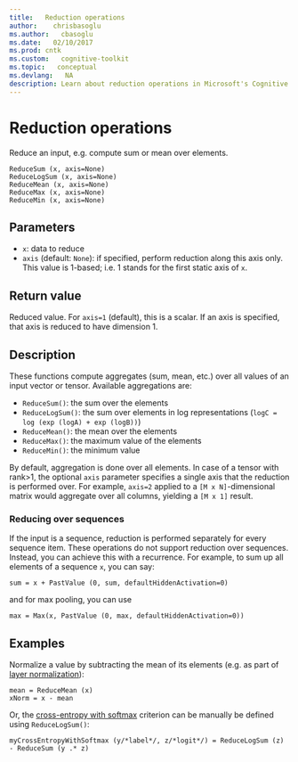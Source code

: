 ```yaml
---
title:   Reduction operations
author:    chrisbasoglu
ms.author:   cbasoglu
ms.date:   02/10/2017
ms.prod: cntk
ms.custom:   cognitive-toolkit
ms.topic:   conceptual
ms.devlang:   NA
description: Learn about reduction operations in Microsoft's Cognitive Toolkit. Understand how to compute aggregates like sum, mean, and more over input vectors or tensors.
---
```


# Reduction operations

Reduce an input, e.g. compute sum or mean over elements.

    ReduceSum (x, axis=None)
    ReduceLogSum (x, axis=None)
    ReduceMean (x, axis=None)
    ReduceMax (x, axis=None)
    ReduceMin (x, axis=None)

## Parameters

* `x`: data to reduce
* `axis` (default: `None`): if specified, perform reduction along this axis only. This value is 1-based; i.e. 1 stands for the first static axis of `x`.

## Return value

Reduced value. For `axis=1` (default), this is a scalar. If an axis is specified, that axis
is reduced to have dimension 1.

## Description

These functions compute aggregates (sum, mean, etc.) over all values of an input vector or tensor.
Available aggregations are:
* `ReduceSum()`: the sum over the elements
* `ReduceLogSum()`: the sum over elements in log representations (`logC = log (exp (logA) + exp (logB))`)
* `ReduceMean()`: the mean over the elements
* `ReduceMax()`: the maximum value of the elements
* `ReduceMin()`: the minimum value

By default, aggregation is done over all elements.
In case of a tensor with rank>1, the optional `axis` parameter specifies a single axis
that the reduction is performed over.
For example, `axis=2` applied to a `[M x N]`-dimensional matrix would aggregate over all columns,
yielding a `[M x 1]` result.

### Reducing over sequences
If the input is a sequence, reduction is performed separately for every sequence item.
These operations do not support reduction over sequences.
Instead, you can achieve this with a recurrence.
For example, to sum up all elements of a sequence `x`, you can say:

    sum = x + PastValue (0, sum, defaultHiddenActivation=0)

and for max pooling, you can use

    max = Max(x, PastValue (0, max, defaultHiddenActivation=0))

## Examples

Normalize a value by subtracting the mean of its elements (e.g. as part of [layer normalization](./BrainScript-Layers-Reference.md#batchnormalizationlayer-layernormalizationlayer-stabilizerlayer)):

    mean = ReduceMean (x)
    xNorm = x - mean

Or, the [cross-entropy with softmax](./Loss-Functions-and-Metrics.md#crossentropy-crossentropywithsoftmax) criterion can be
manually be defined using `ReduceLogSum()`:

    myCrossEntropyWithSoftmax (y/*label*/, z/*logit*/) = ReduceLogSum (z) - ReduceSum (y .* z)

